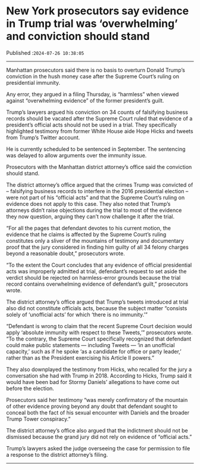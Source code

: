 # New York prosecutors say evidence in Trump trial was ‘overwhelming’ and conviction should stand

Published :`2024-07-26 10:38:05`

---

Manhattan prosecutors said there is no basis to overturn Donald Trump’s conviction in the hush money case after the Supreme Court’s ruling on presidential immunity.

Any error, they argued in a filing Thursday, is “harmless” when viewed against “overwhelming evidence” of the former president’s guilt.

Trump’s lawyers argued his conviction on 34 counts of falsifying business records should be vacated after the Supreme Court ruled that evidence of a president’s official acts should not be used in a trial. They specifically highlighted testimony from former White House aide Hope Hicks and tweets from Trump’s Twitter account.

He is currently scheduled to be sentenced in September. The sentencing was delayed to allow arguments over the immunity issue.

Prosecutors with the Manhattan district attorney’s office said the conviction should stand.

The district attorney’s office argued that the crimes Trump was convicted of – falsifying business records to interfere in the 2016 presidential election – were not part of his “official acts” and that the Supreme Court’s ruling on evidence does not apply to this case. They also noted that Trump’s attorneys didn’t raise objections during the trial to most of the evidence they now question, arguing they can’t now challenge it after the trial.

“For all the pages that defendant devotes to his current motion, the evidence that he claims is affected by the Supreme Court’s ruling constitutes only a sliver of the mountains of testimony and documentary proof that the jury considered in finding him guilty of all 34 felony charges beyond a reasonable doubt,” prosecutors wrote.

“To the extent the Court concludes that any evidence of official presidential acts was improperly admitted at trial, defendant’s request to set aside the verdict should be rejected on harmless-error grounds because the trial record contains overwhelming evidence of defendant’s guilt,” prosecutors wrote.

The district attorney’s office argued that Trump’s tweets introduced at trial also did not constitute officials acts, because the subject matter “consists solely of ‘unofficial acts’ for which ‘there is no immunity.’”

“Defendant is wrong to claim that the recent Supreme Court decision would apply ‘absolute immunity with respect to these Tweets,’” prosecutors wrote. “To the contrary, the Supreme Court specifically recognized that defendant could make public statements — including Tweets — ‘in an unofficial capacity,’ such as if he spoke ‘as a candidate for office or party leader,’ rather than as the President exercising his Article II powers.”

They also downplayed the testimony from Hicks, who recalled for the jury a conversation she had with Trump in 2018. According to Hicks, Trump said it would have been bad for Stormy Daniels’ allegations to have come out before the election.

Prosecutors said her testimony “was merely confirmatory of the mountain of other evidence proving beyond any doubt that defendant sought to conceal both the fact of his sexual encounter with Daniels and the broader Trump Tower conspiracy.”

The district attorney’s office also argued that the indictment should not be dismissed because the grand jury did not rely on evidence of “official acts.”

Trump’s lawyers asked the judge overseeing the case for permission to file a response to the district attorney’s filing.

---

